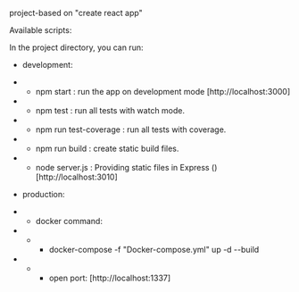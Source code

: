 project-based on "create react app"

Available scripts:

In the project directory, you can run:

- development:

- - npm start : run the app on development mode [http://localhost:3000]
- - npm test : run all tests with watch mode.
- - npm run test-coverage :  run all tests with coverage.
- - npm run build : create static build files.
- - node server.js : Providing static files in Express () [http://localhost:3010]

- production:

- - docker command:

- - - docker-compose -f "Docker-compose.yml" up -d --build

- - - open port: [http://localhost:1337]
